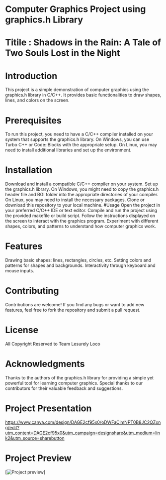 # Computer Graphics Project using graphics.h Library
# Titile : Shadows in the Rain: A Tale of Two Souls Lost in the Night
# Introduction
This project is a simple demonstration of computer graphics using the graphics.h library in C/C++. It provides basic functionalities to draw shapes, lines, and colors on the screen.

# Prerequisites
To run this project, you need to have a C/C++ compiler installed on your system that supports the graphics.h library. On Windows, you can use Turbo C++ or Code::Blocks with the appropriate setup. On Linux, you may need to install additional libraries and set up the environment.

# Installation
Download and install a compatible C/C++ compiler on your system.
Set up the graphics.h library. On Windows, you might need to copy the graphics.h header file and BGI folder into the appropriate directories of your compiler. On Linux, you may need to install the necessary packages.
Clone or download this repository to your local machine.
#Usage
Open the project in your preferred C/C++ IDE or text editor.
Compile and run the project using the provided makefile or build script.
Follow the instructions displayed on the screen to interact with the graphics program.
Experiment with different shapes, colors, and patterns to understand how computer graphics work.
# Features
Drawing basic shapes: lines, rectangles, circles, etc.
Setting colors and patterns for shapes and backgrounds.
Interactivity through keyboard and mouse inputs.
# Contributing
Contributions are welcome! If you find any bugs or want to add new features, feel free to fork the repository and submit a pull request.

# License
All Copyright Reserved to Team Lesurely Loco

# Acknowledgments
Thanks to the authors of the graphics.h library for providing a simple yet powerful tool for learning computer graphics.
Special thanks to our contributors for their valuable feedback and suggestions.

# Project Presentation 

https://www.canva.com/design/DAGE2cf95x0/oDWFaCimNPT0B8JC2QZxng/edit?utm_content=DAGE2cf95x0&utm_campaign=designshare&utm_medium=link2&utm_source=sharebutton

# Project Preview

[![Project preview](/ezgif-7-3d09055d37.gif)]
